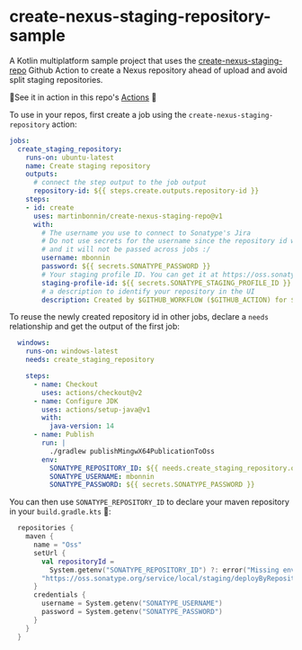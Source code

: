 # create-nexus-staging-repository-sample

A Kotlin multiplatform sample project that uses the [create-nexus-staging-repo](https://github.com/martinbonnin/create-nexus-staging-repo) Github Action to create a Nexus repository ahead of upload and avoid split staging repositories.

🔧See it in action in this repo's [Actions](https://github.com/martinbonnin/create-nexus-staging-repo-sample/actions) 🔧

To use in your repos, first create a job using the  `create-nexus-staging-repository` action:

```yaml
jobs:
  create_staging_repository:
    runs-on: ubuntu-latest
    name: Create staging repository
    outputs:
      # connect the step output to the job output
      repository-id: ${{ steps.create.outputs.repository-id }}
    steps:
    - id: create
      uses: martinbonnin/create-nexus-staging-repo@v1
      with:
        # The username you use to connect to Sonatype's Jira
        # Do not use secrets for the username since the repository id will contain it
        # and it will not be passed across jobs :/
        username: mbonnin
        password: ${{ secrets.SONATYPE_PASSWORD }}
        # Your staging profile ID. You can get it at https://oss.sonatype.org/#stagingProfiles;$staginProfileId
        staging-profile-id: ${{ secrets.SONATYPE_STAGING_PROFILE_ID }}
        # a description to identify your repository in the UI
        description: Created by $GITHUB_WORKFLOW ($GITHUB_ACTION) for $GITHUB_REPOSITORY
```

To reuse the newly created repository id in other jobs, declare a `needs` relationship and get the output of the first job:

```yaml
  windows:
    runs-on: windows-latest
    needs: create_staging_repository

    steps:
      - name: Checkout
        uses: actions/checkout@v2
      - name: Configure JDK
        uses: actions/setup-java@v1
        with:
          java-version: 14
      - name: Publish
        run: |
          ./gradlew publishMingwX64PublicationToOss
        env:
          SONATYPE_REPOSITORY_ID: ${{ needs.create_staging_repository.outputs.repository-id }}
          SONATYPE_USERNAME: mbonnin
          SONATYPE_PASSWORD: ${{ secrets.SONATYPE_PASSWORD }}
```

You can then use `SONATYPE_REPOSITORY_ID` to declare your maven repository in your `build.gradle.kts` 🎉:

```kotlin
  repositories {
    maven {
      name = "Oss"
      setUrl {
        val repositoryId =
          System.getenv("SONATYPE_REPOSITORY_ID") ?: error("Missing env variable: SONATYPE_REPOSITORY_ID")
        "https://oss.sonatype.org/service/local/staging/deployByRepositoryId/${repositoryId}/"
      }
      credentials {
        username = System.getenv("SONATYPE_USERNAME")
        password = System.getenv("SONATYPE_PASSWORD")
      }
    }
  }
```
